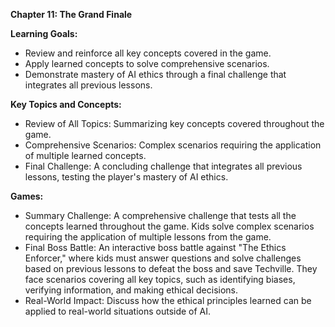 **Chapter 11: The Grand Finale**

**Learning Goals:**

- Review and reinforce all key concepts covered in the game.
- Apply learned concepts to solve comprehensive scenarios.
- Demonstrate mastery of AI ethics through a final challenge that integrates all previous lessons.

**Key Topics and Concepts:**

- Review of All Topics: Summarizing key concepts covered throughout the game.
- Comprehensive Scenarios: Complex scenarios requiring the application of multiple learned concepts.
- Final Challenge: A concluding challenge that integrates all previous lessons, testing the player's mastery of AI ethics.

**Games:**

- Summary Challenge: A comprehensive challenge that tests all the concepts learned throughout the game. Kids solve complex scenarios requiring the application of multiple lessons from the game.
- Final Boss Battle: An interactive boss battle against "The Ethics Enforcer," where kids must answer questions and solve challenges based on previous lessons to defeat the boss and save Techville. They face scenarios covering all key topics, such as identifying biases, verifying information, and making ethical decisions.
- Real-World Impact: Discuss how the ethical principles learned can be applied to real-world situations outside of AI.
